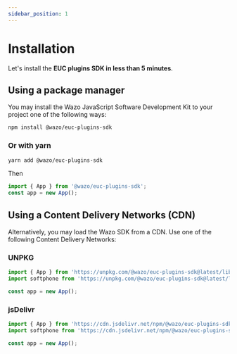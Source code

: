 ```yaml
---
sidebar_position: 1
---
```


# Installation

Let's install the **EUC plugins SDK in less than 5 minutes**.

## Using a package manager

You may install the Wazo JavaScript Software Development Kit to your project one of the following ways:

```bash
npm install @wazo/euc-plugins-sdk
```

### Or with yarn

```bash
yarn add @wazo/euc-plugins-sdk
```

Then

```js
import { App } from '@wazo/euc-plugins-sdk';
const app = new App();
```

## Using a Content Delivery Networks (CDN)

Alternatively, you may load the Wazo SDK from a CDN. Use one of the following Content Delivery Networks:

### UNPKG

```js
import { App } from 'https://unpkg.com/@wazo/euc-plugins-sdk@latest/lib/esm/app.js';
import softphone from 'https://unpkg.com/@wazo/euc-plugins-sdk@latest/lib/esm/softphone.js';

const app = new App();
```

### jsDelivr

```js
import { App } from 'https://cdn.jsdelivr.net/npm/@wazo/euc-plugins-sdk@latest/lib/esm/app.js';
import softphone from 'https://cdn.jsdelivr.net/npm/@wazo/euc-plugins-sdk@latest/lib/esm/softphone.js';

const app = new App();
```

